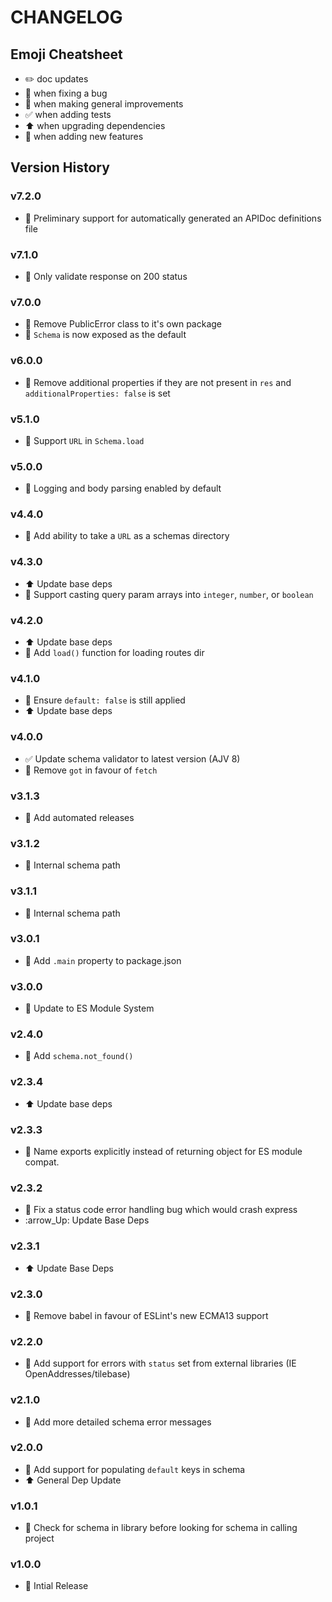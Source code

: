 # CHANGELOG

## Emoji Cheatsheet
- :pencil2: doc updates
- :bug: when fixing a bug
- :rocket: when making general improvements
- :white_check_mark: when adding tests
- :arrow_up: when upgrading dependencies
- :tada: when adding new features

## Version History

### v7.2.0

- :tada: Preliminary support for automatically generated an APIDoc definitions file

### v7.1.0

- :bug: Only validate response on 200 status

### v7.0.0

- :rocket: Remove PublicError class to it's own package
- :rocket: `Schema` is now exposed as the default

### v6.0.0

- :rocket: Remove additional properties if they are not present in `res` and `additionalProperties: false` is set

### v5.1.0

- :rocket: Support `URL` in `Schema.load`

### v5.0.0

- :tada: Logging and body parsing enabled by default

### v4.4.0

- :rocket: Add ability to take a `URL` as a schemas directory

### v4.3.0

- :arrow_up: Update base deps
- :tada: Support casting query param arrays into `integer`, `number`, or `boolean`

### v4.2.0

- :arrow_up: Update base deps
- :tada: Add `load()` function for loading routes dir

### v4.1.0

- :bug: Ensure `default: false` is still applied
- :arrow_up: Update base deps

### v4.0.0

- :white_check_mark: Update schema validator to latest version (AJV 8)
- :rocket: Remove `got` in favour of `fetch`

### v3.1.3

- :rocket: Add automated releases

### v3.1.2

- :bug: Internal schema path

### v3.1.1

- :bug: Internal schema path

### v3.0.1

- :rocket: Add `.main` property to package.json

### v3.0.0

- :rocket: Update to ES Module System

### v2.4.0

- :tada: Add `schema.not_found()`

### v2.3.4

- :arrow_up: Update base deps

### v2.3.3

- :rocket: Name exports explicitly instead of returning object for ES module compat.

### v2.3.2

- :bug: Fix a status code error handling bug which would crash express
- :arrow_Up: Update Base Deps

### v2.3.1

- :arrow_up: Update Base Deps

### v2.3.0

- :rocket: Remove babel in favour of ESLint's new ECMA13 support

### v2.2.0

- :tada: Add support for errors with `status` set from external libraries (IE OpenAddresses/tilebase)

### v2.1.0

- :tada: Add more detailed schema error messages

### v2.0.0

- :tada: Add support for populating `default` keys in schema
- :arrow_up: General Dep Update

### v1.0.1

- :bug: Check for schema in library before looking for schema in calling project

### v1.0.0

- :rocket: Intial Release


